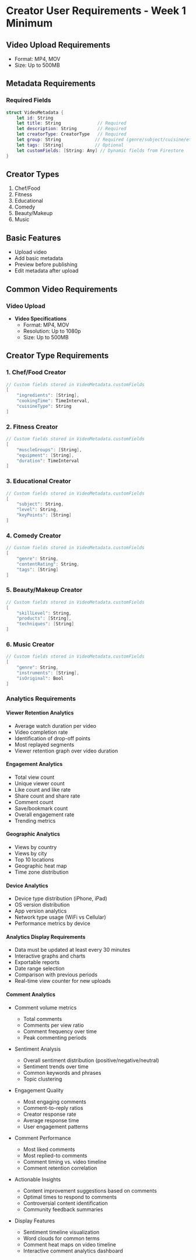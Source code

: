 # Creator User Requirements - Week 1 Minimum

## Video Upload Requirements
- Format: MP4, MOV
- Size: Up to 500MB

## Metadata Requirements
### Required Fields
```swift
struct VideoMetadata {
    let id: String
    let title: String              // Required
    let description: String        // Required
    let creatorType: CreatorType   // Required
    let group: String             // Required (genre/subject/cuisine/etc)
    let tags: [String]            // Optional
    let customFields: [String: Any] // Dynamic fields from Firestore
}
```

## Creator Types
1. Chef/Food
2. Fitness
3. Educational
4. Comedy
5. Beauty/Makeup
6. Music

## Basic Features
- Upload video
- Add basic metadata
- Preview before publishing
- Edit metadata after upload

## Common Video Requirements

### Video Upload
- **Video Specifications**
  - Format: MP4, MOV
  - Resolution: Up to 1080p
  - Size: Up to 500MB

## Creator Type Requirements

### 1. Chef/Food Creator
```swift
// Custom fields stored in VideoMetadata.customFields
[
    "ingredients": [String],
    "cookingTime": TimeInterval,
    "cuisineType": String
]
```

### 2. Fitness Creator
```swift
// Custom fields stored in VideoMetadata.customFields
[
    "muscleGroups": [String],
    "equipment": [String],
    "duration": TimeInterval
]
```

### 3. Educational Creator
```swift
// Custom fields stored in VideoMetadata.customFields
[
    "subject": String,
    "level": String,
    "keyPoints": [String]
]
```

### 4. Comedy Creator
```swift
// Custom fields stored in VideoMetadata.customFields
[
    "genre": String,
    "contentRating": String,
    "tags": [String]
]
```

### 5. Beauty/Makeup Creator
```swift
// Custom fields stored in VideoMetadata.customFields
[
    "skillLevel": String,
    "products": [String],
    "techniques": [String]
]
```

### 6. Music Creator
```swift
// Custom fields stored in VideoMetadata.customFields
[
    "genre": String,
    "instruments": [String],
    "isOriginal": Bool
]
```

### Analytics Requirements

#### Viewer Retention Analytics
- Average watch duration per video
- Video completion rate
- Identification of drop-off points
- Most replayed segments
- Viewer retention graph over video duration

#### Engagement Analytics
- Total view count
- Unique viewer count
- Like count and like rate
- Share count and share rate
- Comment count
- Save/bookmark count
- Overall engagement rate
- Trending metrics

#### Geographic Analytics
- Views by country
- Views by city
- Top 10 locations
- Geographic heat map
- Time zone distribution

#### Device Analytics
- Device type distribution (iPhone, iPad)
- OS version distribution
- App version analytics
- Network type usage (WiFi vs Cellular)
- Performance metrics by device

#### Analytics Display Requirements
- Data must be updated at least every 30 minutes
- Interactive graphs and charts
- Exportable reports
- Date range selection
- Comparison with previous periods
- Real-time view counter for new uploads

#### Comment Analytics
- Comment volume metrics
  - Total comments
  - Comments per view ratio
  - Comment frequency over time
  - Peak commenting periods

- Sentiment Analysis
  - Overall sentiment distribution (positive/negative/neutral)
  - Sentiment trends over time
  - Common keywords and phrases
  - Topic clustering

- Engagement Quality
  - Most engaging comments
  - Comment-to-reply ratios
  - Creator response rate
  - Average response time
  - User engagement patterns

- Comment Performance
  - Most liked comments
  - Most replied-to comments
  - Comment timing vs. video timeline
  - Comment retention correlation

- Actionable Insights
  - Content improvement suggestions based on comments
  - Optimal times to respond to comments
  - Controversial content identification
  - Community feedback summaries

- Display Features
  - Sentiment timeline visualization
  - Word clouds for common terms
  - Comment heat maps on video timeline
  - Interactive comment analytics dashboard

